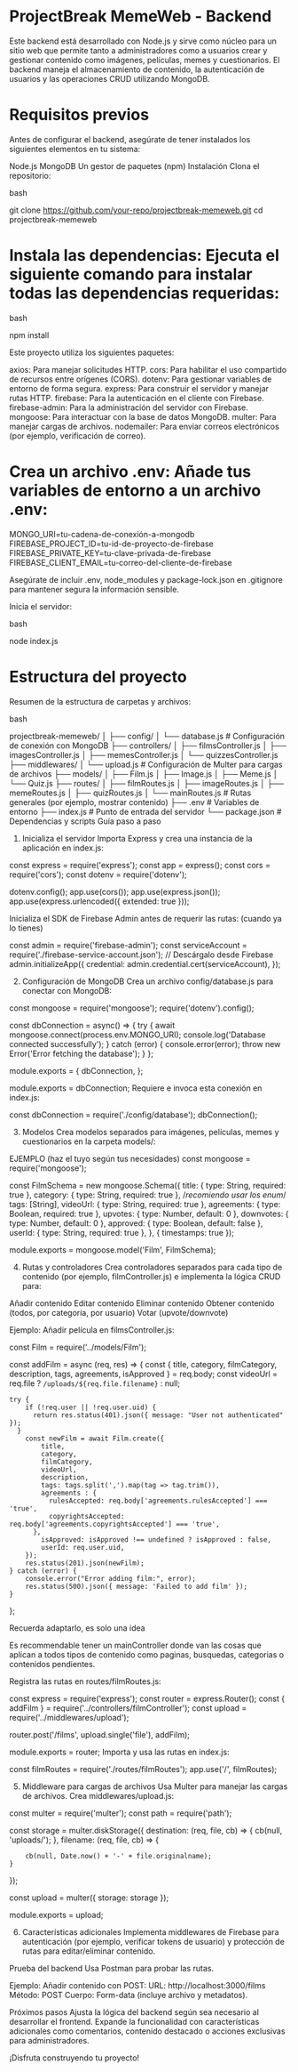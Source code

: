 # ProjectBreak MemeWeb - Backend
Este backend está desarrollado con Node.js y sirve como núcleo para un sitio web que permite tanto a administradores como a usuarios crear y gestionar contenido como imágenes, películas, memes y cuestionarios. El backend maneja el almacenamiento de contenido, la autenticación de usuarios y las operaciones CRUD utilizando MongoDB.

# Requisitos previos
Antes de configurar el backend, asegúrate de tener instalados los siguientes elementos en tu sistema:

Node.js 
MongoDB
Un gestor de paquetes (npm)
Instalación
Clona el repositorio:

bash

git clone https://github.com/your-repo/projectbreak-memeweb.git
cd projectbreak-memeweb

# Instala las dependencias: Ejecuta el siguiente comando para instalar todas las dependencias requeridas:

bash

npm install

Este proyecto utiliza los siguientes paquetes:

axios: Para manejar solicitudes HTTP.
cors: Para habilitar el uso compartido de recursos entre orígenes (CORS).
dotenv: Para gestionar variables de entorno de forma segura.
express: Para construir el servidor y manejar rutas HTTP.
firebase: Para la autenticación en el cliente con Firebase.
firebase-admin: Para la administración del servidor con Firebase.
mongoose: Para interactuar con la base de datos MongoDB.
multer: Para manejar cargas de archivos.
nodemailer: Para enviar correos electrónicos (por ejemplo, verificación de correo).

# Crea un archivo .env: Añade tus variables de entorno a un archivo .env:

MONGO_URI=tu-cadena-de-conexión-a-mongodb
FIREBASE_PROJECT_ID=tu-id-de-proyecto-de-firebase
FIREBASE_PRIVATE_KEY=tu-clave-privada-de-firebase
FIREBASE_CLIENT_EMAIL=tu-correo-del-cliente-de-firebase

Asegúrate de incluir .env, node_modules y package-lock.json en .gitignore para mantener segura la información sensible.

Inicia el servidor:

bash

node index.js

# Estructura del proyecto

Resumen de la estructura de carpetas y archivos:

bash

projectbreak-memeweb/
│
├── config/
│   └── database.js        # Configuración de conexión con MongoDB
├── controllers/
│   ├── filmsController.js
│   ├── imagesController.js
│   ├── memesController.js
│   └── quizzesController.js
├── middlewares/
│   └── upload.js          # Configuración de Multer para cargas de archivos
├── models/
│   ├── Film.js
│   ├── Image.js
│   ├── Meme.js
│   └── Quiz.js
├── routes/
│   ├── filmRoutes.js
│   ├── imageRoutes.js
│   ├── memeRoutes.js
│   ├── quizRoutes.js
│   └── mainRoutes.js      # Rutas generales (por ejemplo, mostrar contenido)
├── .env                   # Variables de entorno
├── index.js               # Punto de entrada del servidor
└── package.json           # Dependencias y scripts
Guía paso a paso

1. Inicializa el servidor
Importa Express y crea una instancia de la aplicación en index.js:


const express = require('express');
const app = express();
const cors = require('cors');
const dotenv = require('dotenv');


dotenv.config();
app.use(cors());
app.use(express.json());
app.use(express.urlencoded({ extended: true }));

Inicializa el SDK de Firebase Admin antes de requerir las rutas: (cuando ya lo tienes)


const admin = require('firebase-admin');
const serviceAccount = require('./firebase-service-account.json'); // Descárgalo desde Firebase
admin.initializeApp({
  credential: admin.credential.cert(serviceAccount),
});

2. Configuración de MongoDB
Crea un archivo config/database.js para conectar con MongoDB:

const mongoose = require('mongoose');
require('dotenv').config();

const dbConnection = async() => {
    try {
        await mongoose.connect(process.env.MONGO_URI);
        console.log('Database connected successfully');
    } catch (error) {
        console.error(error);
        throw new Error('Error fetching the database');
    }
};

module.exports = {
    dbConnection,
};

module.exports = dbConnection;
Requiere e invoca esta conexión en index.js:

const dbConnection = require('./config/database');
dbConnection();

3. Modelos
Crea modelos separados para imágenes, películas, memes y cuestionarios en la carpeta models/:

EJEMPLO (haz el tuyo según tus necesidades)
const mongoose = require('mongoose');

const FilmSchema = new mongoose.Schema({
  title: { type: String, required: true },
  category: { type: String, required: true }, /*recomiendo usar los enum*/
  tags: [String],
  videoUrl: { type: String, required: true },
  agreements: { type: Boolean, required: true },
  upvotes: { type: Number, default: 0 },
  downvotes: { type: Number, default: 0 },
  approved: { type: Boolean, default: false },
  userId: { type: String, required: true },
}, { timestamps: true });

module.exports = mongoose.model('Film', FilmSchema);

4. Rutas y controladores
Crea controladores separados para cada tipo de contenido (por ejemplo, filmController.js) e implementa la lógica CRUD para:

Añadir contenido
Editar contenido
Eliminar contenido
Obtener contenido (todos, por categoría, por usuario)
Votar (upvote/downvote)

Ejemplo: Añadir película en filmsController.js:


const Film = require('../models/Film');

const addFilm = async (req, res) => {
    const { title, category, filmCategory, description, tags, agreements, isApproved  } = req.body;
    const videoUrl = req.file ? `/uploads/${req.file.filename}` : null; 

    try {
        if (!req.user || !req.user.uid) {
          return res.status(401).json({ message: "User not authenticated" });
      }
        const newFilm = await Film.create({
            title,
            category,
            filmCategory,
            videoUrl, 
            description,
            tags: tags.split(',').map(tag => tag.trim()), 
            agreements : {
              rulesAccepted: req.body['agreements.rulesAccepted'] === 'true', 
              copyrightsAccepted: req.body['agreements.copyrightsAccepted'] === 'true',
          },
            isApproved: isApproved !== undefined ? isApproved : false,
            userId: req.user.uid,
        });
        res.status(201).json(newFilm);
    } catch (error) {
        console.error("Error adding film:", error);
        res.status(500).json({ message: 'Failed to add film' });
    }
};

Recuerda adaptarlo, es solo una idea

Es recommendable tener un mainController donde van las cosas que aplican a todos tipos de contenido como paginas, busquedas, categorias o contenidos pendientes.

Registra las rutas en routes/filmRoutes.js:


const express = require('express');
const router = express.Router();
const { addFilm } = require('../controllers/filmController');
const upload = require('../middlewares/upload');

router.post('/films', upload.single('file'), addFilm);

module.exports = router;
Importa y usa las rutas en index.js:


const filmRoutes = require('./routes/filmRoutes');
app.use('/', filmRoutes);

5. Middleware para cargas de archivos
Usa Multer para manejar las cargas de archivos. Crea middlewares/upload.js:

const multer = require('multer');
const path = require('path');

const storage = multer.diskStorage({
    destination: (req, file, cb) => {
        cb(null, 'uploads/'); 
    },
    filename: (req, file, cb) => {
       
        cb(null, Date.now() + '-' + file.originalname);
    }
});


const upload = multer({ storage: storage });

module.exports = upload;

6. Características adicionales
Implementa middlewares de Firebase para autenticación (por ejemplo, verificar tokens de usuario) y protección de rutas para editar/eliminar contenido.

Prueba del backend
Usa Postman para probar las rutas.

Ejemplo: Añadir contenido con POST:
URL: http://localhost:3000/films
Método: POST
Cuerpo: Form-data (incluye archivo y metadatos).

Próximos pasos
Ajusta la lógica del backend según sea necesario al desarrollar el frontend.
Expande la funcionalidad con características adicionales como comentarios, contenido destacado o acciones exclusivas para administradores.

¡Disfruta construyendo tu proyecto!
